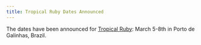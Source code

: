 ```yaml
---
title: Tropical Ruby Dates Announced
---
```


The dates have been announced for [Tropical Ruby][tr]: March 5-8th in Porto de
Galinhas, Brazil.

[tr]: http://tropicalrb.com/
